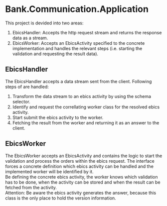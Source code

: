 # Bank.Communication.Application
This project is devided into two areas:   
1. EbicsHandler: Accepts the http request stream and returns the response data as a stream.   
2. EbicsWorker: Accepts an EbicsActivity specified to the concrete implementation and handles the relevant steps (i.e. starting the validation and requesting the result data).   

## EbicsHandler
The EbicsHandler accepts a data stream sent from the client. Following steps of are handled:   
1. Transform the data stream to an ebics activity by using the schema selector.   
2. Identify and request the correllating worker class for the resolved ebics activity.   
3. Start submit the ebics activity to the worker.   
4. Fetching the result from the worker and returning it as an answer to the client.   

## EbicsWorker
The EbicsWorker accepts an EbicsActivity and contains the logic to start the validation and process the orders within the ebics request. The interface forces a concrete definition which ebics activity can be handled and the implemented worker will be identified by it.   
Be defining the concrete ebics activity, the worker knows which validation has to be done, when the activity can be stored and when the result can be fetched from the activity.   
Attention: Be aware the ebics activity generates the answer, because this class is the only place to hold the version information.
